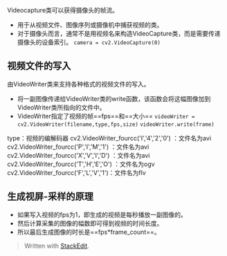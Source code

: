 Videocapture类可以获得摄像头的帧流。
- 用于从视频文件、图像序列或摄像机中捕获视频的类。
- 对于摄像头而言，通常不是用视频名来构造VideoCapture类，而是需要传递摄像头的设备索引。
`camera = cv2.VideoCapture(0)`
## 视频文件的写入
由VideoWriter类来支持各种格式的视频文件的写入。
- 将一副图像传递给VideoWriter类的write函数，该函数会将这幅图像加到VideoWriter类所指向的文件中。
- VideoWriter指定了视频的帧==fps==和==大小==
 `videoWriter = cv2.VideoWriter(filename,type,fps,size)`
`videoWriter.write(frame)`

type：视频的编解码器
cv2.VideoWriter_fourcc('I','4','2','0')  ：文件名为avi
cv2.VideoWriter_fourcc('P','I','M','1')  ：文件名为avi
cv2.VideoWriter_fourcc('X','V','I','D')  ：文件名为avi
cv2.VideoWriter_fourcc('T','H','E','O')  ：文件名为ogv
cv2.VideoWriter_fourcc('F','L','V','1')：文件名为flv

## 生成视屏-采样的原理
- 如果写入视频的fps为1，即生成的视频是每秒播放一副图像的。
- 然后计算采集的图像的幅数即可得到视频的时间长度。
- 所以最后生成图像的时长是==fps*frame_count==。

> Written with [StackEdit](https://stackedit.io/).
<!--stackedit_data:
eyJoaXN0b3J5IjpbMTg5MzIwNzEyM119
-->
